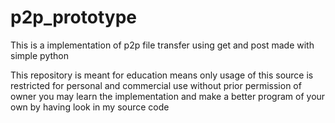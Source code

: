 # p2p_prototype
This is a implementation of p2p file transfer using get and post made with simple python 


This repository is meant for education means only 
usage of this source is restricted for personal and commercial use without prior permission of owner 
you may learn the implementation and make a better program of your own by having look in my source code  
